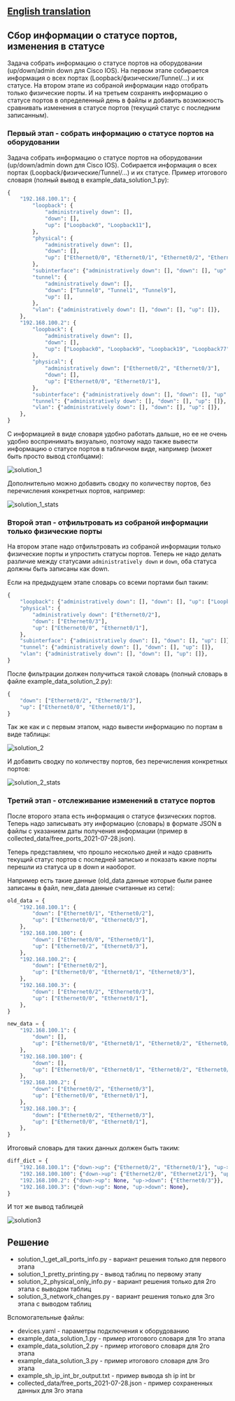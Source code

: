 ## [English translation]()

## Сбор информации о статусе портов, изменения в статусе

Задача собрать информацию о статусе портов на оборудовании (up/down/admin down для Cisco IOS).
На первом этапе собирается информация о всех портах (Loopback/физические/Tunnel/...) и их статусе.
На втором этапе из собраной информации надо отобрать только физические порты. И на третьем сохранять
информацию о статусе портов в определенный день в файлы и добавить возможность сравнивать изменения
в статусе портов (текущий статус с последним записанным).


### Первый этап - собрать информацию о статусе портов на оборудовании

Задача собрать информацию о статусе портов на оборудовании (up/down/admin down для Cisco IOS).
Собирается информация о всех портах (Loopback/физические/Tunnel/...) и их статусе.
Пример итогового словаря (полный вывод в example_data_solution_1.py):

```python
{
    "192.168.100.1": {
        "loopback": {
            "administratively down": [],
            "down": [],
            "up": ["Loopback0", "Loopback11"],
        },
        "physical": {
            "administratively down": [],
            "down": [],
            "up": ["Ethernet0/0", "Ethernet0/1", "Ethernet0/2", "Ethernet0/3"],
        },
        "subinterface": {"administratively down": [], "down": [], "up": []},
        "tunnel": {
            "administratively down": [],
            "down": ["Tunnel0", "Tunnel1", "Tunnel9"],
            "up": [],
        },
        "vlan": {"administratively down": [], "down": [], "up": []},
    },
    "192.168.100.2": {
        "loopback": {
            "administratively down": [],
            "down": [],
            "up": ["Loopback0", "Loopback9", "Loopback19", "Loopback77", "Loopback100"],
        },
        "physical": {
            "administratively down": ["Ethernet0/2", "Ethernet0/3"],
            "down": [],
            "up": ["Ethernet0/0", "Ethernet0/1"],
        },
        "subinterface": {"administratively down": [], "down": [], "up": []},
        "tunnel": {"administratively down": [], "down": [], "up": []},
        "vlan": {"administratively down": [], "down": [], "up": []},
    },
}
```

С информацией в виде словаря удобно работать дальше, но ее не очень удобно воспринимать визуально, поэтому
надо также вывести информацию о статусе портов в табличном виде, например (может быть просто вывод столбцами):

![solution_1](https://github.com/natenka/q_and_a/blob/main/images/qa_04_1_table_all_info.png?raw=true)

Дополнительно можно добавить сводку по количеству портов, без перечисления конкретных портов, например:

![solution_1_stats](https://github.com/natenka/q_and_a/blob/main/images/qa_04_1_table_stats_info.png?raw=true)

### Второй этап - отфильтровать из собраной информации только физические порты

На втором этапе надо отфильтровать из собраной информации только физические порты и упростить статусы портов.
Теперь не надо делать различие между статусами ``administratively down`` и ``down``, оба статуса должны быть записаны как down.

Если на предыдущем этапе словарь со всеми портами был таким:

```python
{
    "loopback": {"administratively down": [], "down": [], "up": ["Loopback77"]},
    "physical": {
        "administratively down": ["Ethernet0/2"],
        "down": ["Ethernet0/3"],
        "up": ["Ethernet0/0", "Ethernet0/1"],
    },
    "subinterface": {"administratively down": [], "down": [], "up": []},
    "tunnel": {"administratively down": [], "down": [], "up": []},
    "vlan": {"administratively down": [], "down": [], "up": []},
}
```

После фильтрации должен получиться такой словарь (полный словарь в файле example_data_solution_2.py):

```python
{
    "down": ["Ethernet0/2", "Ethernet0/3"],
    "up": ["Ethernet0/0", "Ethernet0/1"],
}
```

Так же как и с первым этапом, надо вывести информацию по портам в виде таблицы:

![solution_2](https://github.com/natenka/q_and_a/blob/main/images/qa_04_2_table_all_info.png?raw=true)

И добавить сводку по количеству портов, без перечисления конкретных портов:

![solution_2_stats](https://github.com/natenka/q_and_a/blob/main/images/qa_04_2_table_stats_info.png?raw=true)

### Третий этап - отслеживание изменений в статусе портов

После второго этапа есть информация о статусе физических портов. Теперь надо записывать эту
информацию (словарь) в формате JSON в файлы с указанием даты получения информации
(пример в collected_data/free_ports_2021-07-28.json).

Теперь представляем, что прошло несколько дней и надо сравнить текущий статус портов
с последней записью и показать какие порты перешли из статуса up в down и наоборот.

Например есть такие данные (old_data данные которые были ранее записаны в файл, new_data данные считанные из сети):
```python
old_data = {
    "192.168.100.1": {
        "down": ["Ethernet0/1", "Ethernet0/2"],
        "up": ["Ethernet0/0", "Ethernet0/3"],
    },
    "192.168.100.100": {
        "down": ["Ethernet0/0", "Ethernet0/1"],
        "up": ["Ethernet0/2", "Ethernet0/3"],
    },
    "192.168.100.2": {
        "down": ["Ethernet0/2"],
        "up": ["Ethernet0/0", "Ethernet0/1", "Ethernet0/3"],
    },
    "192.168.100.3": {
        "down": ["Ethernet0/2", "Ethernet0/3"],
        "up": ["Ethernet0/0", "Ethernet0/1"],
    },
}

new_data = {
    "192.168.100.1": {
        "down": [],
        "up": ["Ethernet0/0", "Ethernet0/1", "Ethernet0/2", "Ethernet0/3"],
    },
    "192.168.100.100": {
        "down": [],
        "up": ["Ethernet0/0", "Ethernet0/1", "Ethernet0/2", "Ethernet0/3"],
    },
    "192.168.100.2": {
        "down": ["Ethernet0/2", "Ethernet0/3"],
        "up": ["Ethernet0/0", "Ethernet0/1"],
    },
    "192.168.100.3": {
        "down": ["Ethernet0/2", "Ethernet0/3"],
        "up": ["Ethernet0/0", "Ethernet0/1"],
    },
}
```

Итоговый словарь для таких данных должен быть таким:
```python
diff_dict = {
    "192.168.100.1": {"down->up": {"Ethernet0/2", "Ethernet0/1"}, "up->down": None},
    "192.168.100.100": {"down->up": {"Ethernet2/0", "Ethernet2/1"}, "up->down": None},
    "192.168.100.2": {"down->up": None, "up->down": {"Ethernet0/3"}},
    "192.168.100.3": {"down->up": None, "up->down": None},
}
```

И тот же вывод таблицей

![solution3](https://github.com/natenka/q_and_a/blob/main/images/qa_04_3_table.png?raw=true)

## Решение

* solution_1_get_all_ports_info.py - вариант решения только для первого этапа
* solution_1_pretty_printing.py - вывод таблиц по первому этапу
* solution_2_physical_only_info.py - вариант решения только для 2го этапа с выводом таблиц
* solution_3_network_changes.py - вариант решения только для 3го этапа с выводом таблиц

Вспомогательные файлы:

* devices.yaml - параметры подключения к оборудованию
* example_data_solution_1.py - пример итогового словаря для 1го этапа
* example_data_solution_2.py - пример итогового словаря для 2го этапа
* example_data_solution_3.py - пример итогового словаря для 3го этапа
* example_sh_ip_int_br_output.txt - пример вывода sh ip int br
* collected_data/free_ports_2021-07-28.json - пример сохраненных данных для 3го этапа


